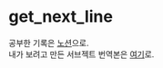 # get_next_line

공부한 기록은 [노션](https://www.notion.so/get_next_line-165a407c09834805885354951a7cf3e2)으로.<br>
내가 보려고 만든 서브젝트 번역본은 [여기](https://github.com/moon9ua/42_seoul/blob/master/get_next_line/subject_kr_by_gmoon.md)로.
